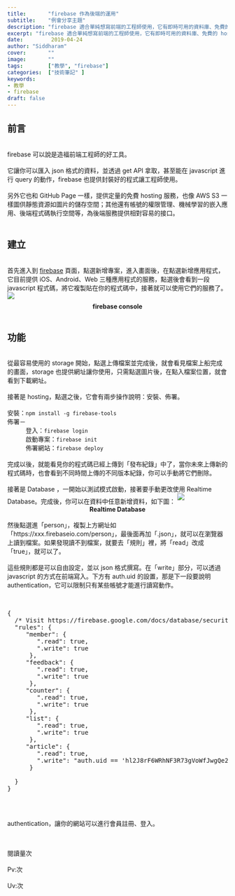 ```yaml
---
title:       "firebase 作為後端的運用"
subtitle:    "例會分享主題"
description: "firebase 適合單純想寫前端的工程師使用，它有即時可用的資料庫、免費的 hosting 服務、會員帳號的權限管理等，也提供圖片儲存空間，以及後端程式碼執行空間，相當容易使用......"
excerpt: "firebase 適合單純想寫前端的工程師使用，它有即時可用的資料庫、免費的 hosting 服務、會員帳號的權限管理等，也提供圖片儲存空間，以及後端程式碼執行空間，相當容易使用......"
date:         2019-04-24
author: "Siddharam"
cover:       ""
image:       ""
tags:        ["教學", "firebase"]
categories:  ["技術筆記" ]
keywords:
- 教學
- firebase
draft: false
---
```


<article>

<h1>前言</h1><br>
firebase 可以說是造福前端工程師的好工具。<br><br>
它讓你可以匯入 json 格式的資料，並透過 get API 拿取，甚至能在 javascript 進行 query 的動作，firebase 也提供封裝好的程式讓工程師使用。<br><br>
另外它也和 GitHub Page 一樣，提供定量的免費 hosting 服務，也像 AWS S3 一樣圖供靜態資源如圖片的儲存空間；其他還有帳號的權限管理、機械學習的嵌入應用、後端程式碼執行空間等，為後端服務提供相對容易的接口。<br><br>

<h1>建立</h1><br>
首先進入到 <a href="https://console.firebase.google.com">firebase</a> 頁面，點選新增專案，進入畫面後，在點選新增應用程式，它目前提供 iOS、Android、Web 三種應用程式的服務，點選後會看到一段 javascript 程式碼，將它複製貼在你的程式碼中，接著就可以使用它們的服務了。
<img style="margin-bottom:8px" src="https://firebasestorage.googleapis.com/v0/b/siddharam-6bb77.appspot.com/o/firebase_add_app_layout.PNG?alt=media&token=23604a5d-bd81-4eef-beee-f7d7ecf501f8"/>
<div style="text-align:center; font-weight:bold">firebase console</div><br>

<h1>功能</h1><br>
從最容易使用的 storage 開始，點選上傳檔案並完成後，就會看見檔案上船完成的畫面，storage 也提供網址讓你使用，只需點選圖片後，在點入檔案位置，就會看到下載網址。<br><br>
接著是 hosting，點選之後，它會有兩步操作說明：安裝、佈署。<br><br>
安裝：<code>npm install -g firebase-tools</code><br>
佈署－<br>
　　　登入：<code>firebase login</code><br>
　　　啟動專案：<code>firebase init</code><br>
　　　佈署網站：<code>firebase deploy</code><br><br>
完成以後，就能看見你的程式碼已經上傳到「發布紀錄」中了，當你未來上傳新的程式碼時，也會看到不同時間上傳的不同版本紀錄，你可以手動將它們刪除。<br><br>
接著是 Database ，一開始以測試模式啟動，接著要手動更改使用 Realtime Database。完成後，你可以在資料中任意新增資料，如下圖：
<img style="margin-bottom:8px" src="https://firebasestorage.googleapis.com/v0/b/siddharam-6bb77.appspot.com/o/firebase_database_realtimedatabase_person.PNG?alt=media&token=29fad681-dfb2-4ff1-820d-ee944ad4225d"/>
<div style="text-align:center; font-weight:bold">Realtime Database</div><br>
然後點選進「person」，複製上方網址如「https://xxx.firebaseio.com/person」，最後面再加「.json」，就可以在瀏覽器上讀到檔案。如果發現讀不到檔案，就要去「規則」裡，將「read」改成「true」，就可以了。
<br><br>
這些規則都是可以自由設定，並以 json 格式撰寫。在「write」部分，可以透過 javascript 的方式在前端寫入。下方有 auth.uid 的設置，那是下一段要說明 authentication，它可以限制只有某些帳號才能進行讀寫動作。<br><br>


<pre>

{
  /* Visit https://firebase.google.com/docs/database/security to learn more about security rules. */
  "rules": {
     "member": {
	    ".read": true,
        ".write": true
      },
     "feedback": {
	    ".read": true,
        ".write": true
      },
     "counter": {
	    ".read": true,
        ".write": true
      },
     "list": {
	    ".read": true,
        ".write": true
      },
     "article": {
	    ".read": true,
        ".write": "auth.uid == 'hl2J8rF6WRhNF3R73gVoWfJwgQe2' || auth.uid == '8KZPB9hnGXf9FW5Dk97Ac4EY1jB2'",
      }

  }
}

</pre><br>

authentication，讓你的網站可以進行會員註冊、登入。<br><br>


</article>

<br>
<div id="busuanzi_container_page_pv">
  閱讀量<span id="busuanzi_value_page_pv"></span>次
</div>
&nbsp;&nbsp;
<div id="busuanzi_container_site_pv">
  Pv:<span id="busuanzi_value_site_pv"></span>次
</div>
&nbsp;
<div id="busuanzi_container_site_uv">
  Uv:<span id="busuanzi_value_site_uv"></span>次
</span>
</div>

<script src="../../js/post.js"></script>